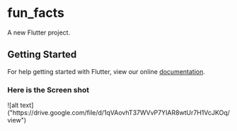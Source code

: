# fun_facts

A new Flutter project.

## Getting Started

For help getting started with Flutter, view our online
[documentation](https://flutter.io/).

<H3>Here is the Screen shot</H3>
![alt text]("https://drive.google.com/file/d/1qVAovhT37WVvP7YIAR8wtUr7H1VcJKOq/view")
